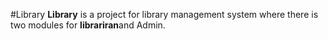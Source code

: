 #Library
**Library** is a project  for library management system where there is two modules for **librariran**and Admin.
#